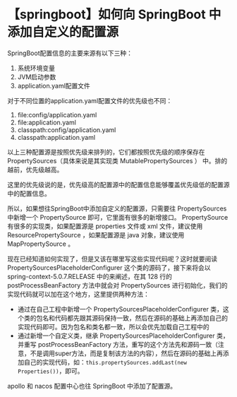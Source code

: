 # 【springboot】如何向 SpringBoot 中添加自定义的配置源
SpringBoot配置信息的主要来源有以下三种：
1. 系统环境变量
2. JVM启动参数
3. application.yaml配置文件

对于不同位置的application.yaml配置文件的优先级也不同：
1. file:config/application.yaml
2. file:application.yaml
3. classpath:config/application.yaml
4. classpath:application.yaml

以上三种配置源是按照优先级来排列的，它们都按照优先级的顺序保存在 PropertySources（具体来说是其实现类 MutablePropertySources ） 中。排的越前，优先级越高。

这里的优先级说的是，优先级高的配置源中的配置信息能够覆盖优先级低的配置源中的配置信息。

所以，如果想往SpringBoot中添加自定义的配置源，只需要往 PropertySources 中新增一个 PropertySource 即可，它里面有很多的新增接口。 PropertySource 有很多的实现类，如果配置源是 properties 文件或 xml 文件，建议使用 ResourcePropertySource ，如果配置源是 java 对象，建议使用 MapPropertySource 。

现在已经知道如何实现了，但是又该在哪里写这些实现代码呢？这时就要阅读 PropertySourcesPlaceholderConfigurer 这个类的源码了，接下来将会以 spring-context-5.0.7.RELEASE 中的来阐述，在其 128 行的 postProcessBeanFactory 方法中就会对 PropertySources 进行初始化，我们的实现代码就可以加在这个地方，这里提供两种方法：
* 通过在自己工程中新增一个 PropertySourcesPlaceholderConfigurer 类，这个类的包名和代码都先跟其源码保持一致，然后在源码的基础上再添加自己的实现代码即可。因为包名和类名都一致，所以会优先加载自己工程中的
* 通过新增一个自定义类，继承 PropertySourcesPlaceholderConfigurer 类，并重写 postProcessBeanFactory 方法，重写的这个方法先和源码一致（注意，不是调用super方法，而是复制该方法的内容），然后在源码的基础上再添加自己的实现代码，如：`this.propertySources.addLast(new Properties())`，即可。

apollo 和 nacos 配置中心也往 SpringBoot 中添加了配置源。